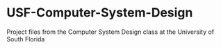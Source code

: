 # USF-Computer-System-Design
Project files from the Computer System Design class at the University of South Florida
